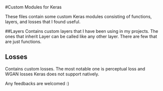 #Custom Modules for Keras

These files contain some custom Keras modules consisting of functions, layers, and losses that I found useful. 

##Layers 
Contains custom layers that I have been using in my projects. The ones that inherit Layer can be called like any other layer.
There are few that are just functions.

## Losses
Contains custom losses. The most notable one is perceptual loss and WGAN losses Keras does not support natively.

Any feedbacks are welcomed :) 
